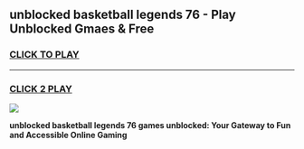 
## unblocked basketball legends 76 - Play Unblocked Gmaes & Free
<h3>
<a href="https://news.freeplayer.one?title=unblocked_basketball_legends_76&ref=16F">CLICK TO PLAY</a></h3>
<hr>

<h3>
<a href="https://news.freeplayer.one?title=unblocked_basketball_legends_76&ref=16F">CLICK 2 PLAY</a>
  
</h3>

<a href="https://news.freeplayer.one?title=unblocked_basketball_legends_76&ref=16F/"><img src="https://clearcache.store/games.png"></a>


**unblocked basketball legends 76 games unblocked: Your Gateway to Fun and Accessible Online Gaming**
